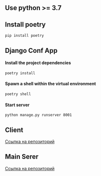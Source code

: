 ## Use python >= 3.7

## Install poetry
```shell
pip install poetry
```

## Django Conf App

#### Install the project dependencies
```shell
poetry install 
```

#### Spawn a shell within the virtual environment
```shell
poetry shell
```

#### Start server
```shell
python manage.py runserver 8001
```

## Client

[Ссылка на репозиторий](https://github.com/unbrokenguy/sys-arch-client)

## Main Serer
[Ссылка на репозиторий](https://github.com/unbrokenguy/sys-arch-server)
